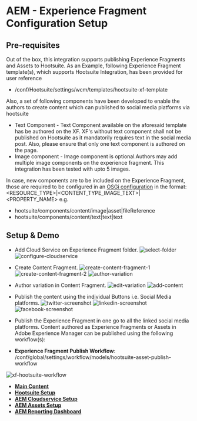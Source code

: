 # AEM - Experience Fragment Configuration Setup

## Pre-requisites

Out of the box, this integration supports publishing Experience Fragments and Assets to Hootsuite. As an Example, following Experience Fragment template(s), which supports Hootsuite Integration, has been provided for user reference
+ /conf/Hootsuite/settings/wcm/templates/hootsuite-xf-template

Also, a set of following components have been developed to enable the authors to create content which can published to social media platforms via hootsuite
+ Text Component - Text Component available on the aforesaid template has be authored on the XF. XF's without text component shall not be published on Hootsuite as it mandatorily requires text in the social media post. Also, please ensure that only one text component is authored on the page.
+ Image component - Image component is optional.Authors may add multiple image components on the experience fragment. This integration has been tested with upto 5 images.

In case, new components are to be included on the Experience Fragment, those are required to be configured in an [OSGi configuration](http://localhost:4502/system/console/configMgr/com.adobe.core.hootsuite.integration.internal.services.MessageServiceImpl) in the format: <RESOURCE_TYPE>|<CONTENT_TYPE_IMAGE_TEXT>|<PROPERTY_NAME> e.g. 
+ hootsuite/components/content/image|asset|fileReference
+ hootsuite/components/content/text|text|text

## Setup & Demo

+ Add Cloud Service on Experience Fragment folder.
![select-folder](./images/xf/xf-1.png)
![configure-cloudservice](./images/xf/xf-2.png)

+ Create Content Fragment.
![create-content-fragment-1](./images/xf/xf-3.png)
![create-content-fragment-2](./images/xf/xf-4.png)
![author-variation](./images/xf/xf-5.png)

+ Author variation in Content Fragment.
![edit-variation](./images/xf/xf-6.png)
![add-content](./images/xf/xf-7.png)

+ Publish the content using the individual Buttons i.e. Social Media platforms.
![twitter-screenshot](./images/xf/xf-8.png)
![linkedin-screenshot](./images/xf/xf-9.png)
![facebook-screenshot](./images/xf/xf-10.png)

+ Publish the Experience Fragment in one go to all the linked social media platforms. Content authored as Experience Fragments or Assets in Adobe Experience Manager can be published using the following workflow(s):

* **Experience Fragment Publish Workflow**: /conf/global/settings/workflow/models/hootsuite-asset-publish-workflow
  
![xf-hootsuite-workflow](./images/xf/xf-11.png)

* **[Main Content](../README.md)**
* **[Hootsuite Setup](./HOOTSUITE_SETUP.md)**
* **[AEM Cloudservice Setup](./AEM_CLOUDSERVICES_SETUP.md)**
* **[AEM Assets Setup](./AEM_ASSETS_SETUP.md)**
* **[AEM Reporting Dashboard](./AEM_OPERATIONS_DASHBOARD.md)**